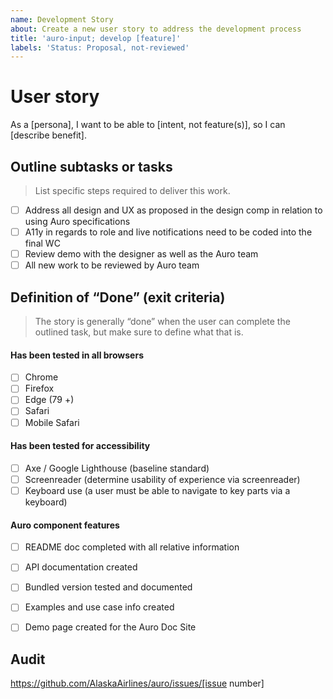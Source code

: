 ```yaml
---
name: Development Story
about: Create a new user story to address the development process
title: 'auro-input; develop [feature]'
labels: 'Status: Proposal, not-reviewed'
---
```


# User story

As a [persona], I want to be able to [intent, not feature(s)], so I can [describe benefit].

## Outline subtasks or tasks

> List specific steps required to deliver this work.

- [ ] Address all design and UX as proposed in the design comp in relation to using Auro specifications
- [ ] A11y in regards to role and live notifications need to be coded into the final WC
- [ ] Review demo with the designer as well as the Auro team
- [ ] All new work to be reviewed by Auro team

## Definition of “Done” (exit criteria)

> The story is generally “done” when the user can complete the outlined task, but make sure to define what that is.

#### Has been tested in all browsers

- [ ] Chrome
- [ ] Firefox
- [ ] Edge (79 +)
- [ ] Safari
- [ ] Mobile Safari

#### Has been tested for accessibility

- [ ] Axe / Google Lighthouse (baseline standard)
- [ ] Screenreader (determine usability of experience via screenreader)
- [ ] Keyboard use (a user must be able to navigate to key parts via a keyboard)

#### Auro component features

- [ ] README doc completed with all relative information
- [ ] API documentation created
- [ ] Bundled version tested and documented
- [ ] Examples and use case info created
- [ ] Demo page created for the Auro Doc Site


## Audit

https://github.com/AlaskaAirlines/auro/issues/[issue number]
